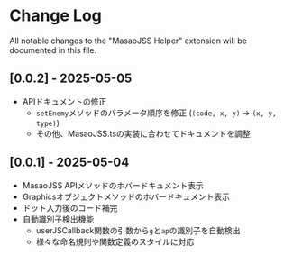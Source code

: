# Change Log

All notable changes to the "MasaoJSS Helper" extension will be documented in this file.

## [0.0.2] - 2025-05-05

- APIドキュメントの修正
  - `setEnemy`メソッドのパラメータ順序を修正 (`(code, x, y)` → `(x, y, type)`)
  - その他、MasaoJSS.tsの実装に合わせてドキュメントを調整

## [0.0.1] - 2025-05-04

- MasaoJSS APIメソッドのホバードキュメント表示
- Graphicsオブジェクトメソッドのホバードキュメント表示
- ドット入力後のコード補完
- 自動識別子検出機能
  - userJSCallback関数の引数から`g`と`ap`の識別子を自動検出
  - 様々な命名規則や関数定義のスタイルに対応